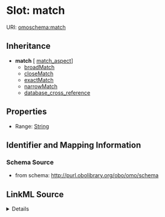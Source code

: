 # Slot: match

URI: [omoschema:match](http://purl.obolibrary.org/obo/omo/schema/match)




## Inheritance

* **match** [ [match_aspect](match_aspect.md)]
    * [broadMatch](broadMatch.md)
    * [closeMatch](closeMatch.md)
    * [exactMatch](exactMatch.md)
    * [narrowMatch](narrowMatch.md)
    * [database_cross_reference](database_cross_reference.md)








## Properties

* Range: [String](String.md)





## Identifier and Mapping Information







### Schema Source


* from schema: http://purl.obolibrary.org/obo/omo/schema




## LinkML Source

<details>
```yaml
name: match
from_schema: http://purl.obolibrary.org/obo/omo/schema
rank: 1000
abstract: true
mixins:
- match_aspect
alias: match
range: string

```
</details>